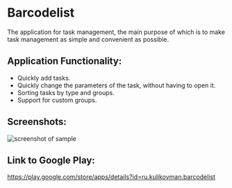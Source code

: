 # Barcodelist
The application for task management, the main purpose of which is to make task management as simple and convenient as possible.

## Application Functionality:
* Quickly add tasks.
* Quickly change the parameters of the task, without having to open it.
* Sorting tasks by type and groups.
* Support for custom groups.

## Screenshots:
![screenshot of sample](http://kulikovman.ru/android/img/Barcodelist.jpg)

## Link to Google Play:
<https://play.google.com/store/apps/details?id=ru.kulikovman.barcodelist>
